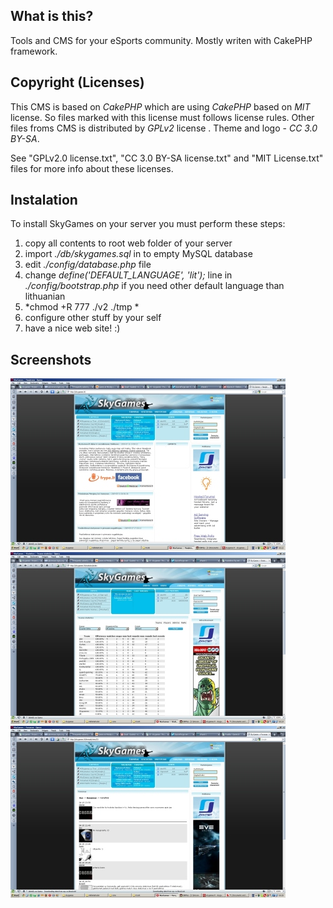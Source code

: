  What is this?
----------------------------------------------
 Tools and CMS for your eSports community. Mostly writen with CakePHP framework.

 Copyright (Licenses)
----------------------------------------------
 This CMS is based on *CakePHP* which are using *CakePHP* based on *MIT* license. So files marked with this license must follows license rules. Other files froms CMS is distributed by *GPLv2* license .  Theme and logo - *CC 3.0 BY-SA*.

 See "GPLv2.0 license.txt", "CC 3.0 BY-SA license.txt" and "MIT License.txt" files for more info about these licenses.

 Instalation
----------------------------------------------
To install SkyGames on your server you must perform these steps:
 1. copy all contents to root web folder of your server
 2. import *./db/skygames.sql* in to empty MySQL database
 3. edit *./config/database.php* file
 4. change *define('DEFAULT_LANGUAGE', 'lit');* line in *./config/bootstrap.php* if you need other default language than lithuanian
 5. *chmod +R 777 ./v2 ./tmp *
 6. configure other stuff by your self
 7. have a nice web site! :)

 Screenshots
----------------------------------------------
![](https://raw.githubusercontent.com/MekDrop/skygames/master/.screens/1.jpg "")
![](https://raw.githubusercontent.com/MekDrop/skygames/master/.screens/2.jpg "")
![](https://raw.githubusercontent.com/MekDrop/skygames/master/.screens/3.jpg "")
